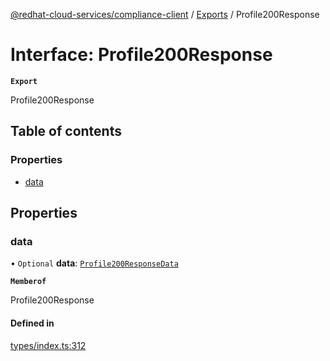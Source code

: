 [@redhat-cloud-services/compliance-client](../README.md) / [Exports](../modules.md) / Profile200Response

# Interface: Profile200Response

**`Export`**

Profile200Response

## Table of contents

### Properties

- [data](Profile200Response.md#data)

## Properties

### data

• `Optional` **data**: [`Profile200ResponseData`](Profile200ResponseData.md)

**`Memberof`**

Profile200Response

#### Defined in

[types/index.ts:312](https://github.com/AsToNlele/javascript-clients/blob/main/packages/compliance/types/index.ts#L312)
